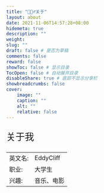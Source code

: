 ```yaml
---
title: "🙋🏻‍♂️关于"
layout: about
date: 2021-11-06T14:57:28+08:00
hidemeta: true
description: ""
weight:
slug: ""
draft: false # 是否为草稿
comments: false
reward: false
showToc: false # 显示目录
TocOpen: false # 自动展开目录
disableShare: true # 底部不显示分享栏
showbreadcrumbs: false
cover:
    image: ""
    caption: ""
    alt: ""
    relative: false
---
```




<p style="font-size: 25px;">关于我</p>

|           |                    |
| --------- | ------------------ |
| 英文名:   | EddyCliff              |
| 职业:     | 大学生             |
| 兴趣:     | 音乐、电影 |
